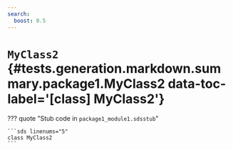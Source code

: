 ```yaml
---
search:
  boost: 0.5
---
```


[//]: # (DO NOT EDIT THIS FILE DIRECTLY. Instead, edit the corresponding stub file and execute `npm run docs:api`.)

# <code class="doc-symbol doc-symbol-class"></code> `MyClass2` {#tests.generation.markdown.summary.package1.MyClass2 data-toc-label='[class] MyClass2'}

??? quote "Stub code in `package1_module1.sdsstub`"

    ```sds linenums="5"
    class MyClass2
    ```
